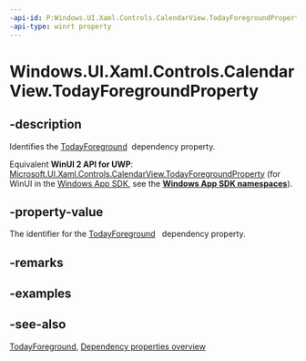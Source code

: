 ```yaml
---
-api-id: P:Windows.UI.Xaml.Controls.CalendarView.TodayForegroundProperty
-api-type: winrt property
---
```


<!-- Property syntax
public Windows.UI.Xaml.DependencyProperty TodayForegroundProperty { get; }
-->

# Windows.UI.Xaml.Controls.CalendarView.TodayForegroundProperty

## -description
Identifies the [TodayForeground](calendarview_todayforeground.md)  dependency property.

Equivalent **WinUI 2 API for UWP**: [Microsoft.UI.Xaml.Controls.CalendarView.TodayForegroundProperty](/windows/winui/api/microsoft.ui.xaml.controls.calendarview.todayforegroundproperty) (for WinUI in the [Windows App SDK](/windows/apps/windows-app-sdk/), see the **[Windows App SDK namespaces](/windows/windows-app-sdk/api/winrt/)**).

## -property-value
The identifier for the [TodayForeground](calendarview_todayforeground.md)   dependency property.

## -remarks

## -examples

## -see-also
[TodayForeground](calendarview_todayforeground.md), [Dependency properties overview](/windows/uwp/xaml-platform/dependency-properties-overview)
